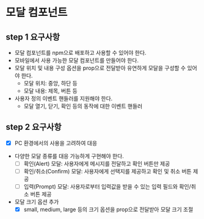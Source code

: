 # 모달 컴포넌트
## step 1 요구사항
- 모달 컴포넌트를 npm으로 배포하고 사용할 수 있어야 한다.
- 모바일에서 사용 가능한 모달 컴포넌트를 만들어야 한다.
- 모달 위치 및 내용 구성 옵션을 prop으로 전달받아 유연하게 모달을 구성할 수 있어야 한다.
  - 모달 위치: 중앙, 하단 등
  - 모달 내용: 제목, 버튼 등
- 사용자 정의 이벤트 핸들러를 지원해야 한다.
  - 모달 열기, 닫기, 확인 등의 동작에 대한 이벤트 핸들러

## step 2 요구사항
- [x] PC 환경에서의 사용을 고려하여 대응
- 다양한 모달 종류를 대응 가능하게 구현해야 한다.
  - [ ] 확인(Alert) 모달: 사용자에게 메시지를 전달하고 확인 버튼만 제공
  - [ ] 확인/취소(Confirm) 모달: 사용자에게 선택지를 제공하고 확인 및 취소 버튼 제공
  - [ ] 입력(Prompt) 모달: 사용자로부터 입력값을 받을 수 있는 입력 필드와 확인/취소 버튼 제공
- 모달 크기 옵션 추가
  - [x] small, medium, large 등의 크기 옵션을 prop으로 전달받아 모달 크기 조절
